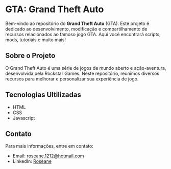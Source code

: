# GTA: Grand Theft Auto

Bem-vindo ao repositório do **Grand Theft Auto** (GTA). Este projeto é dedicado ao desenvolvimento, modificação e compartilhamento de recursos relacionados ao famoso jogo GTA. Aqui você encontrará scripts, mods, tutoriais e muito mais!


## Sobre o Projeto

O Grand Theft Auto é uma série de jogos de mundo aberto e ação-aventura, desenvolvida pela Rockstar Games. Neste repositório, reunimos diversos recursos para melhorar e personalizar sua experiência de jogo.


## Tecnologias Ultilizadas

- HTML
- CSS
- Javascript


## Contato

Para mais informações, entre em contato:

- Email: roseane.1212@hotmail.com
- LinkedIn: [Roseane](https://www.linkedin.com/in/roseane-silva-0b150114b/)


